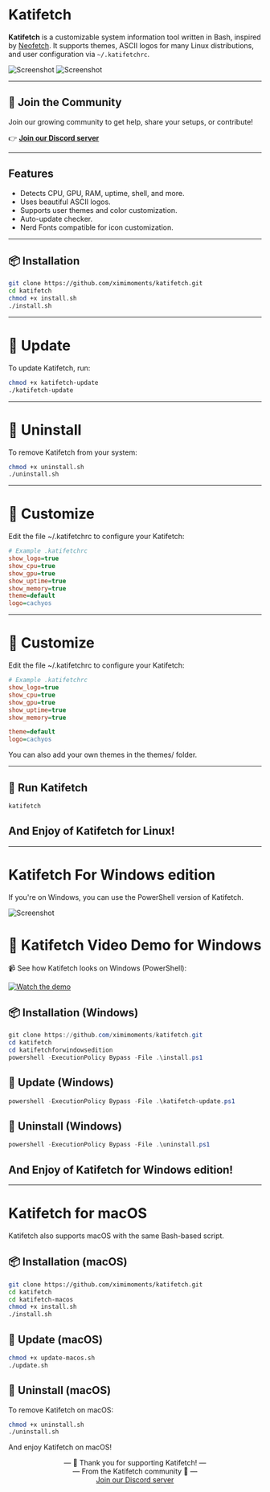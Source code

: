 # Katifetch

**Katifetch** is a customizable system information tool written in Bash, inspired by [Neofetch](https://github.com/dylanaraps/neofetch). It supports themes, ASCII logos for many Linux distributions, and user configuration via `~/.katifetchrc`.

![Screenshot](https://raw.githubusercontent.com/ximimoments/katifetch/main/screenshots/katifetch.png)
![Screenshot](https://raw.githubusercontent.com/ximimoments/katifetch/main/screenshots/katifetchv2.png)

---

## 📢 Join the Community

Join our growing community to get help, share your setups, or contribute!

👉 **[Join our Discord server](https://discord.gg/AK9WrTHTVq)**

---

## Features

* Detects CPU, GPU, RAM, uptime, shell, and more.
* Uses beautiful ASCII logos.
* Supports user themes and color customization.
* Auto-update checker.
* Nerd Fonts compatible for icon customization.

---

## 📦 Installation

```bash
git clone https://github.com/ximimoments/katifetch.git
cd katifetch
chmod +x install.sh
./install.sh
```

---

# 🔄 Update

To update Katifetch, run:

```bash
chmod +x katifetch-update
./katifetch-update
```

---

# 🧼 Uninstall

To remove Katifetch from your system:

```bash
chmod +x uninstall.sh
./uninstall.sh
```

---

# 🎨 Customize

Edit the file ~/.katifetchrc to configure your Katifetch:

```ini
# Example .katifetchrc  
show_logo=true  
show_cpu=true  
show_gpu=true  
show_uptime=true  
show_memory=true  
theme=default  
logo=cachyos  
```

---

# 🎨 Customize

Edit the file ~/.katifetchrc to configure your Katifetch:

```ini
# Example .katifetchrc
show_logo=true
show_cpu=true
show_gpu=true
show_uptime=true
show_memory=true

theme=default
logo=cachyos
```

You can also add your own themes in the themes/ folder.

---

## 🚀 Run Katifetch

```bash
katifetch
```

## And Enjoy of Katifetch for Linux!

---

# Katifetch For Windows edition

If you're on Windows, you can use the PowerShell version of Katifetch.

![Screenshot](https://raw.githubusercontent.com/ximimoments/katifetch/main/screenshots/katifetchforwindowsedition.png)

# 🎥 Katifetch Video Demo for Windows

📹 See how Katifetch looks on Windows (PowerShell):

[![Watch the demo](https://img.youtube.com/vi/Y01yuxDgzY4/0.jpg)](https://www.youtube.com/watch?v=Y01yuxDgzY4)

## 📦 Installation (Windows)

```powershell
git clone https://github.com/ximimoments/katifetch.git
cd katifetch
cd katifetchforwindowsedition
powershell -ExecutionPolicy Bypass -File .\install.ps1
```

## 🔄 Update (Windows)

```powershell
powershell -ExecutionPolicy Bypass -File .\katifetch-update.ps1
```
## 🧼 Uninstall (Windows)

```powershell
powershell -ExecutionPolicy Bypass -File .\uninstall.ps1
```
## And Enjoy of Katifetch for Windows edition!

---

# Katifetch for macOS

Katifetch also supports macOS with the same Bash-based script.

## 📦 Installation (macOS)

```bash
git clone https://github.com/ximimoments/katifetch.git  
cd katifetch  
cd katifetch-macos
chmod +x install.sh  
./install.sh  
```

## 🔄 Update (macOS)

```bash
chmod +x update-macos.sh  
./update.sh  
```

## 🧼 Uninstall (macOS)

To remove Katifetch on macOS:

```bash
chmod +x uninstall.sh  
./uninstall.sh  
```

And enjoy Katifetch on macOS!

<p align="center">
 — 🙏 Thank you for supporting Katifetch! — <br>
 — From the Katifetch community 💙 —<br>
 <a href="https://discord.gg/AK9WrTHTVq">Join our Discord server</a>
</p>
